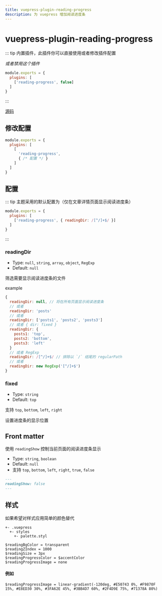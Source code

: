 ```yaml
---
title: vuepress-plugin-reading-progress
description: 为 vuepress 增加阅读进度条
---
```


# vuepress-plugin-reading-progress <Badge text="^1.4.0"/>

::: tip
内置插件，此插件你可以直接使用或者修改插件配置

*或者禁用这个插件*

``` js
module.exports = {
  plugins: [
    ['reading-progress', false]
  ]
}
```
:::

[源码](https://github.com/tolking/vuepress-plugin-reading-progress)

## 修改配置

``` js
module.exports = {
  plugins: [
    [
      'reading-progress',
      { /* 配置 */ }
    ]
  ]
}
```

## 配置

::: tip
主题采用的默认配置为（仅在文章详情页面显示阅读进度条）

``` js
module.exports = {
  plugins: [
    ['reading-progress', { readingDir: /[^/]+$/ }]
  ]
}
```
:::

### readingDir
- Type: `null`, `string`, `array`, `object`, `RegExp`
- Default: `null`

筛选需要显示阅读进度条的文件

example
``` js
{
  readingDir: null, // 将在所有页面显示阅读进度条
  // 或者
  readingDir: 'posts'
  // 或者
  readingDir: ['posts1', 'posts2', 'posts3']
  // 或者 { dir: fixed }
  readingDir: {
    posts1: 'top',
    posts2: 'bottom',
    posts3: 'left'
  }
  // 或者 RegExp
  readingDir: /[^/]+$/ // 排除以 `/` 结尾的 regularPath
  // 或者
  readingDir: new RegExp('[^/]+$')
}
```

### fixed
- Type: `string`
- Default: `top`

支持 `top`, `bottom`, `left`, `right`

设置进度条的显示位置

## Front matter

使用 `readingShow` 控制当前页面的阅读进度条显示
- Type: `string`, `boolean`
- Default: `null`
- 支持 `top`, `bottom`, `left`, `right`, `true`, `false`

``` md
---
readingShow: false
---
```

## 样式

如果希望对样式应用简单的颜色替代

```
+- .vuepress
  +- styles
    +- palette.styl
```

``` styl
$readingBgColor = transparent
$readingZIndex = 1000
$readingSize = 3px
$readingProgressColor = $accentColor
$readingProgressImage = none
```

#### 例如

``` styl
$readingProgressImage = linear-gradient(-120deg, #E50743 0%, #F9870F 15%, #E8ED30 30%, #3FA62E 45%, #3BB4D7 60%, #2F4D9E 75%, #71378A 80%)
```
